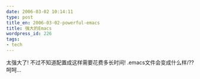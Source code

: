 ```yaml
---
date: 2006-03-02 10:14:11
type: post
title_en: 2006-03-02-powerful-emacs
title: 强大的Emacs
wordpress_id: 226
tags:
- tech
---
```


太强大了! 不过不知道配置成这样需要花费多长时间! .emacs文件会变成什么样/?? 呵呵...
